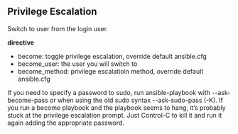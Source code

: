 ## Privilege Escalation ## 

Switch to user from the login user.   

**directive**
* become: toggle privilege escalation, override default ansible.cfg    
* become_user: the user you will switch to
* become_method: privilege escalatioin method, override default ansible.cfg   

If you need to specify a password to sudo, run ansible-playbook with --ask-become-pass or when using the old sudo syntax --ask-sudo-pass (-K). If you run a become playbook and the playbook seems to hang, it’s probably stuck at the privilege escalation prompt. Just Control-C to kill it and run it again adding the appropriate password.


